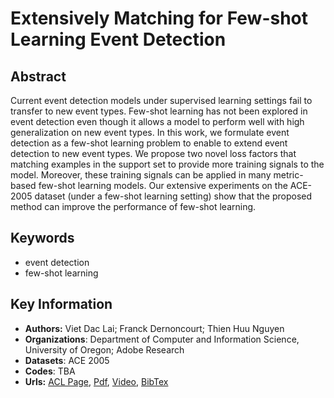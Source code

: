 # Extensively Matching for Few-shot Learning Event Detection
## Abstract
Current event detection models under supervised learning settings fail to transfer to new event types. Few-shot learning has not been explored in event detection even though it allows a model to perform well with high generalization on new event types. In this work, we formulate event detection as a few-shot learning problem to enable to extend event detection to new event types. We propose two novel loss factors that matching examples in the support set to provide more training signals to the model. Moreover, these training signals can be applied in many metric-based few-shot learning models. Our extensive experiments on the ACE-2005 dataset (under a few-shot learning setting) show that the proposed method can improve the performance of few-shot learning.
## Keywords
- event detection
- few-shot learning
## Key Information
- **Authors:** Viet Dac Lai; Franck Dernoncourt; Thien Huu Nguyen
- **Organizations**: Department of Computer and Information Science, University of Oregon; Adobe Research
- **Datasets**: ACE 2005
- **Codes**: TBA
- **Urls:** [ACL Page](https://www.aclweb.org/anthology/2020.nuse-1.5/), [Pdf](https://github.com/Clearailhc/KG-NLP-Papers/blob/main/ACL/2020/EE/pdf/2020.nuse-1.5.pdf), [Video](http://slideslive.com/38929744), [BibTex](https://www.aclweb.org/anthology/2020.nuse-1.5.bib)
